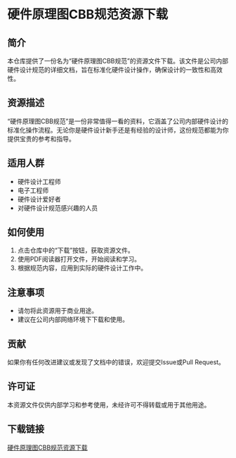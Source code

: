 # 硬件原理图CBB规范资源下载

## 简介
本仓库提供了一份名为“硬件原理图CBB规范”的资源文件下载。该文件是公司内部硬件设计规范的详细文档，旨在标准化硬件设计操作，确保设计的一致性和高效性。

## 资源描述
“硬件原理图CBB规范”是一份非常值得一看的资料，它涵盖了公司内部硬件设计的标准化操作流程。无论你是硬件设计新手还是有经验的设计师，这份规范都能为你提供宝贵的参考和指导。

## 适用人群
- 硬件设计工程师
- 电子工程师
- 硬件设计爱好者
- 对硬件设计规范感兴趣的人员

## 如何使用
1. 点击仓库中的“下载”按钮，获取资源文件。
2. 使用PDF阅读器打开文件，开始阅读和学习。
3. 根据规范内容，应用到实际的硬件设计工作中。

## 注意事项
- 请勿将此资源用于商业用途。
- 建议在公司内部网络环境下下载和使用。

## 贡献
如果你有任何改进建议或发现了文档中的错误，欢迎提交Issue或Pull Request。

## 许可证
本资源文件仅供内部学习和参考使用，未经许可不得转载或用于其他用途。

## 下载链接

[硬件原理图CBB规范资源下载](https://pan.quark.cn/s/0ae037f11d66)